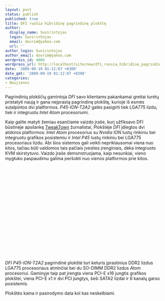 ```yaml
---
layout: post
status: publish
published: true
title: DFI ruošia hibridinę pagrindinę plokštę
author:
  display_name: Suvirintojas
  login: Suvirintojas
  email: dovrim@yahoo.com
  url: ''
author_login: Suvirintojas
author_email: dovrim@yahoo.com
wordpress_id: 4066
wordpress_url: http://localhost/site/new/dfi_ruosia_hibridine_pagrindine_plokste/
date: '2009-09-19 01:12:07 +0300'
date_gmt: '2009-09-19 01:12:07 +0300'
categories:
- Naujienos
---
```

<p>Pagrindinių plokščių gamintoja <i>DFI</i> savo klientams pakankamai greitai turėtų pristatyti naują ir gana neįprastą pagrindinę plokštę, kurioje iš esmės sutalpintos dvi platformos. <i>P45-ION-T2A2</i> galės pasigirti tiek LGA775 lizdu, tiek ir integruotu <i>Intel Atom</i> procesoriumi.</p>
<p>Kaip galite matyti žemiau esančiame vaizdo įraše, kurį užfiksavo DFI būstinėje apsilankę <a class="ns" href="http://www.tweaktown.com/articles/2928/dfi_hybrid_motherboard_hd_video_preview_p45_ion_two_systems_one_mobo/index.html">TweakTown</a> žurnalistai, Plokštėje <i>DFI</i> įdiegtos dvi atskiros platformos: <i>Intel Atom</i> procesorius su <i>Nvidia ION</i> lustų rinkiniu bei integruotu grafikos posistemiu ir <i>Intel P45</i> lustų rinkiniu bei LGA775 procesoriaus lizdu. Abi šios sistemos gali veikti nepriklausomai viena nuo kitos, tačiau būti valdomos tais pačiais įvesties įrenginiais, dėka integruoto KVM skirstytuvo. Vaizdo įraše demonstruojama, kaip nesunkiai, vieno mygtuko paspaudimu galima peršokti nuo vienos platformos prie kitos.</p>
<p><object width="480" height="295"><param name="movie" value="http://www.youtube.com/v/MiIyxY4jIuU&hl=en&fs=1"></param><param name="allowFullScreen" value="true"></param><param name="allowscriptaccess" value="always"></param><embed src="http://www.youtube.com/v/MiIyxY4jIuU&hl=en&fs=1" type="application/x-shockwave-flash" width="480" height="295" allowscriptaccess="always" allowfullscreen="true"></embed></object></p>
<p><i>DFI P45-ION-T2A2</i> pagrindinė plokštė turi keturis įprastinius DDR2 lizdus LGA775 procesoriaus atminčiai bei du SO-DIMM DDR2 lizdus <i>Atom</i> procesoriui. Gaminyje taip pat įrengta viena PCI-E x16 jungtis grafikos plokštei, viena PCI-E x1 ir dvi PCI jungtys, šeši SATA2 lizdai ir 6 kanalų garso posistemis.</p>
<p>Plokštės kaina ir pasirodymo data kol kas neskelbiami.</p>
